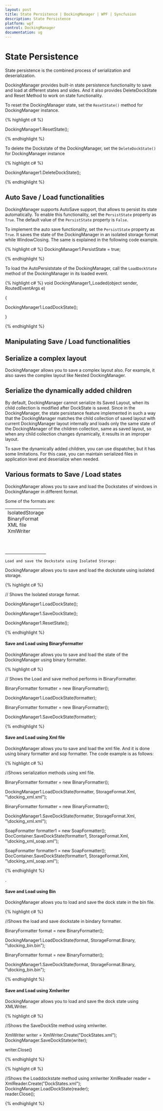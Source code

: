 ```yaml
---
layout: post
title: State Persistence | DockingManager | WPF | Syncfusion
description: State Persistence
platform: wpf
control: DockingManager
documentation: ug
---
```

# State Persistence

State persistence is the combined process of serialization and deserialization. 

DockingManager provides built-in state persistence functionality to save and load at different states and sides. And it also provides DeleteDockState and Reset Method to work on state functionality.

To reset the DockingManager state, set the `ResetState()` method for DockingManager instance.

{% highlight c# %}

DockingManager1.ResetState();





{% endhighlight %}

To delete the Dockstate of the DockingManager, set the `DeleteDockState()` for DockingManager instance

{% highlight c# %}

DockingManager1.DeleteDockState();





{% endhighlight %}

## Auto Save / Load functionalities

DockingManager supports AutoSave support, that allows to persist its state automatically. To enable this functionality, set the `PersistState` property as `True`. The default value of the `PersistState` property is `False`.

To implement the auto save functionality, set the `PersistState` property as `True`. It saves the state of the DockingManager in an isolated storage format while WindowClosing. The same is explained in the following code example.

{% highlight c# %}
DockingManager1.PersistState = true;     





{% endhighlight %}

To load the AutoPersiststate of the DockingManager, call the `LoadDockState` method of the DockingManager in its loaded event.

{% highlight c# %}
void DockingManager1_Loaded(object sender, RoutedEventArgs e)

{

DockingManager1.LoadDockState();

}





{% endhighlight %}

## Manipulating Save / Load functionalities

## Serialize a complex layout

DockingManager allows you to save a complex layout also. For example, it also saves the complex layout like Nested DockingManager.

## Serialize the dynamically added children

By default, DockingManager cannot serialize its Saved Layout, when its child collection is modified after DockState is saved. Since in the DockingManager, the state persistance feature implemented in such a way that the DockingManager matches the child collection of saved layout with current DockingManager layout internally and loads only the same state of the DockingManager of the children collection, same as saved layout, so when any child collection changes dynamically, it results in an improper layout.

To save the dynamically added children, you can use dispatcher, but it has some limitations. For this case, you can maintain serialized files in application level and deserialize when needed.

## Various formats to Save / Load states

DockingManager allows you to save and load the Dockstates of windows in DockingManager in different format.

Some of the formats are:

<table>
<tr>
<td>
 IsolatedStorage<br/>BinaryFormat<br/> XML file<br/> XmlWriter<br/><br/><br/><br/></td></tr>
</table>

`Load and save the Dockstate using Isolated Storage:`

DockingManager allows you to save and load the dockstate using isolated storage.  

{% highlight c# %}

// Shows the Isolated storage format.

DockingManager1.LoadDockState();

DockingManager1.SaveDockState();

DockingManager1.ResetState();



{% endhighlight %}

#### Save and Load using BinaryFormatter

DockingManager allows you to save and load the state of the DockingManager using binary formatter.

{% highlight c# %}

// Shows the Load and save method performs in BinaryFormatter.

BinaryFormatter formatter =  new BinaryFormatter();

DockingManager1.LoadDockState(formatter);

BinaryFormatter formatter =  new BinaryFormatter();

DockingManager1.SaveDockState(formatter);





{% endhighlight %}

#### Save and Load using Xml file 

DockingManager allows you to save and load the xml file. And it is done using binary formatter and sop formatter. The code example is as follows:

{% highlight c# %}

//Shows serialization methods using xml file.

BinaryFormatter formatter =  new BinaryFormatter();

DockingManager1.LoadDockState(formatter, StorageFormat.Xml, "\\docking_xml.xml");

BinaryFormatter formatter =  new BinaryFormatter();

DockingManager1.SaveDockState(formatter, StorageFormat.Xml, "\\docking_xml.xml");

SoapFormatter formatter1 = new SoapFormatter(); DocContainer.SaveDockState(formatter1, StorageFormat.Xml, "\\docking_xml_soap.xml"); 

SoapFormatter formatter1 = new SoapFormatter(); DocContainer.SaveDockState(formatter1, StorageFormat.Xml, "\\docking_xml_soap.xml"); 





{% endhighlight %}

.

#### Save and Load using Bin

DockingManager allows you to load and save the dock state in the bin file. 

{% highlight c# %}

//Shows the load and save dockstate in bindary formatter.

BinaryFormatter format = new BinaryFormatter();

DockingManager1.LoadDockState(format, StorageFormat.Binary, "\\docking_bin.bin");

BinaryFormatter format = new BinaryFormatter();

DockingManager1.SaveDockState(format, StorageFormat.Binary, "\\docking_bin.bin");



{% endhighlight %}

#### Save and Load using Xmlwriter 

DockingManager allows you to load and save the dock state using XMLWriter.

{% highlight c# %}

//Shows the SaveDockSte method using xmlwriter.

XmlWriter writer = XmlWriter.Create("DockStates.xml");            DockingManager.SaveDockState(writer);  

writer.Close()



{% endhighlight %}

{% highlight c# %}

//Shows the Loaddockstate method using xmlwriter
XmlReader reader = XmlReader.Create("DockStates.xml");            DockingManager.LoadDockState(reader);            
reader.Close();       

{% endhighlight %}
